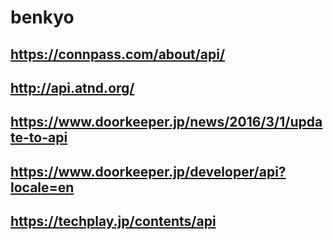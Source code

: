 # benkyo
## https://connpass.com/about/api/
## http://api.atnd.org/
## https://www.doorkeeper.jp/news/2016/3/1/update-to-api
## https://www.doorkeeper.jp/developer/api?locale=en
## https://techplay.jp/contents/api
